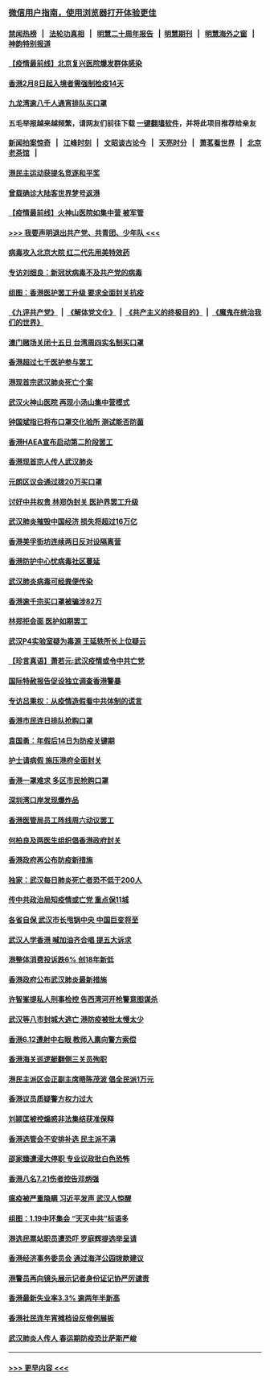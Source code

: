 ### [微信用户指南，使用浏览器打开体验更佳](https://github.com/gfw-breaker/banned-news1/blob/master/indexes/wechat-guide.md?t=0)
#### [禁闻热榜](热点新闻.md?t=0)  &nbsp;&nbsp;|&nbsp;&nbsp; [法轮功真相](https://github.com/gfw-breaker/truth/blob/master/README.md?t=0) &nbsp;&nbsp;|&nbsp;&nbsp; [明慧二十周年报告](https://github.com/gfw-breaker/mh-reports/blob/master/README.md?t=0) &nbsp;&nbsp;|&nbsp;&nbsp;[明慧期刊](https://github.com/gfw-breaker/mh-qikan) &nbsp;&nbsp;|&nbsp;&nbsp; [明慧海外之窗](https://github.com/gfw-breaker/mh-news/blob/master/README.md?t=0) &nbsp;&nbsp;|&nbsp;&nbsp; [神韵特别报道](https://github.com/gfw-breaker/mh-news/blob/master/shenyun.md?t=0)
#### [【疫情最前线】北京复兴医院爆发群体感染](../pages/nsc415/n11847626.md?t=02061244) 
#### [香港2月8日起入境者需强制检疫14天](../pages/nsc415/n11847658.md?t=02061244) 
#### [九龙湾逾八千人通宵排队买口罩](../pages/nsc415/n11847647.md?t=02061244) 
#### 五毛举报越来越频繁，请网友们前往下载 [一键翻墙软件](https://github.com/gfw-breaker/ssr-accounts)，并将此项目推荐给亲友
#### [新闻拍案惊奇](https://github.com/gfw-breaker/banned-news1/blob/master/pages/link4.md) &nbsp;&nbsp;|&nbsp;&nbsp; [江峰时刻](https://github.com/gfw-breaker/banned-news1/blob/master/pages/link4.md) &nbsp;&nbsp;|&nbsp;&nbsp; [文昭谈古论今](https://github.com/gfw-breaker/banned-news1/blob/master/pages/link4.md) &nbsp;&nbsp;|&nbsp;&nbsp; [天亮时分](https://github.com/gfw-breaker/banned-news1/blob/master/pages/link4.md) &nbsp;&nbsp;|&nbsp;&nbsp; [萧茗看世界](https://github.com/gfw-breaker/banned-news1/blob/master/pages/link4.md) &nbsp;&nbsp;|&nbsp;&nbsp; [北京老茶馆](https://github.com/gfw-breaker/banned-news1/blob/master/pages/link4.md) &nbsp;&nbsp;|&nbsp;&nbsp; 
#### [港民主运动获提名竞逐和平奖](../pages/nsc415/n11847633.md?t=02061244) 
#### [曾载确诊大陆客世界梦号返港](../pages/nsc415/n11847608.md?t=02061244) 
#### [【疫情最前线】火神山医院如集中营 被军管](../pages/nsc415/n11847524.md?t=02061244) 
#### [>>> 我要声明退出共产党、共青团、少年队 <<<](https://github.com/begood0513/goodnews/blob/master/quit/letter.md) 
#### [病毒攻入北京大院 红二代先用美特效药](../pages/nsc415/n11847427.md?t=02061244) 
#### [专访刘细良：新冠状病毒不及共产党的病毒](../pages/nsc415/n11847164.md?t=02061244) 
#### [组图：香港医护罢工升级 要求全面封关抗疫](../pages/nsc415/n11844107.md?t=02061244) 
#### [《九评共产党》](https://github.com/begood0513/9ping.md/blob/master/README.md) &nbsp;|&nbsp; [《解体党文化》](../../../../jtdwh.md/blob/master/README.md)  &nbsp;|&nbsp; [《共产主义的终极目的》](../../../../gczydzjmd.md/blob/master/README.md) &nbsp;|&nbsp; [《魔鬼在统治我们的世界》](../../../../mgztzwmdsj.md/blob/master/README.md) 
#### [澳门赌场关闭十五日 台湾周四实名制买口罩](../pages/nsc415/n11845083.md?t=02061244) 
#### [香港超过七千医护参与罢工](../pages/nsc415/n11845051.md?t=02061244) 
#### [港现首宗武汉肺炎死亡个案](../pages/nsc415/n11844998.md?t=02061244) 
#### [武汉火神山医院 再现小汤山集中营模式](../pages/nsc415/n11844763.md?t=02061244) 
#### [钟国斌指已将布口罩交化验所 测试能否防菌](../pages/nsc415/n11842783.md?t=02061244) 
#### [香港HAEA宣布启动第二阶段罢工](../pages/nsc415/n11842723.md?t=02061244) 
#### [香港现首宗人传人武汉肺炎](../pages/nsc415/n11842766.md?t=02061244) 
#### [元朗区议会通过拨20万买口罩](../pages/nsc415/n11842754.md?t=02061244) 
#### [讨好中共权贵 林郑伪封关 医护界罢工升级](../pages/nsc415/n11842359.md?t=02061244) 
#### [武汉肺炎摧毁中国经济 损失将超过16万亿](../pages/nsc415/n11839723.md?t=02061244) 
#### [香港美孚街坊连续两日反对设隔离营](../pages/nsc415/n11839962.md?t=02061244) 
#### [香港防护中心忧病毒社区蔓延](../pages/nsc415/n11839933.md?t=02061244) 
#### [武汉肺炎病毒可经粪便传染](../pages/nsc415/n11839939.md?t=02061244) 
#### [香港逾千宗买口罩被骗涉82万](../pages/nsc415/n11839914.md?t=02061244) 
#### [林郑拒会面 医护如期罢工](../pages/nsc415/n11839892.md?t=02061244) 
#### [武汉P4实验室疑为毒源 王延轶所长上位疑云](../pages/nsc415/n11835543.md?t=02061244) 
#### [【珍言真语】萧若元:武汉疫情或令中共亡党](../pages/nsc415/n11829394.md?t=02061244) 
#### [国际特赦报告促设独立调查香港警暴](../pages/nsc415/n11833845.md?t=02061244) 
#### [专访吕秉权：从疫情造假看中共体制的谎言](../pages/nsc415/n11833813.md?t=02061244) 
#### [香港市民连日排队抢购口罩](../pages/nsc415/n11833794.md?t=02061244) 
#### [袁国勇：年假后14日为防疫关键期](../pages/nsc415/n11831088.md?t=02061244) 
#### [护士请病假 施压港府全面封关](../pages/nsc415/n11831030.md?t=02061244) 
#### [香港一罩难求 多区市民抢购口罩](../pages/nsc415/n11831002.md?t=02061244) 
#### [深圳湾口岸发现爆炸品](../pages/nsc415/n11828802.md?t=02061244) 
#### [香港医管局员工阵线周六动议罢工](../pages/nsc415/n11828762.md?t=02061244) 
#### [何柏良及两医生组织倡香港政府封关](../pages/nsc415/n11828749.md?t=02061244) 
#### [香港政府再公布防疫新措施](../pages/nsc415/n11828716.md?t=02061244) 
#### [独家：武汉每日肺炎死亡者恐不低于200人](../pages/nsc415/n11828240.md?t=02061244) 
#### [传中共政治局知疫情或亡党 重点保11城](../pages/nsc415/n11828145.md?t=02061244) 
#### [各省自保 武汉市长甩锅中央 中国巨变将至](../pages/nsc415/n11828021.md?t=02061244) 
#### [武汉人学香港 喊加油齐合唱 提五大诉求](../pages/nsc415/n11827046.md?t=02061244) 
#### [港整体消费投诉跌6% 创18年新低](../pages/nsc415/n11817280.md?t=02061244) 
#### [香港政府公布武汉肺炎最新措施](../pages/nsc415/n11817152.md?t=02061244) 
#### [许智峯提私人刑事检控 告西湾河开枪警意图谋杀](../pages/nsc415/n11817132.md?t=02061244) 
#### [武汉等八市封城大逃亡 港防疫被批太慢太少](../pages/nsc415/n11817058.md?t=02061244) 
#### [香港6.12遭射中右眼 教师入禀向警方索偿](../pages/nsc415/n11814678.md?t=02061244) 
#### [香港海关巡逻艇翻侧三关员殉职](../pages/nsc415/n11814604.md?t=02061244) 
#### [港民主派区会正副主席晤陈茂波 倡全民派1万元](../pages/nsc415/n11814582.md?t=02061244) 
#### [香港议员质疑警方权力过大](../pages/nsc415/n11814560.md?t=02061244) 
#### [刘颕匡被控煽惑非法集结获准保释](../pages/nsc415/n11811727.md?t=02061244) 
#### [香港选管会不安排补选 民主派不满](../pages/nsc415/n11811691.md?t=02061244) 
#### [邵家臻遭浸大停职 专业议政批白色恐怖](../pages/nsc415/n11811670.md?t=02061244) 
#### [香港八名7.21伤者控告邓炳强](../pages/nsc415/n11811623.md?t=02061244) 
#### [瘟疫被严重隐瞒 习近平发声 武汉人惊醒](../pages/nsc415/n11811186.md?t=02061244) 
#### [组图：1.19中环集会 “天灭中共”标语多](../pages/nsc415/n11809514.md?t=02061244) 
#### [港选民票站职员遭恐吓 罗庭辉提选举呈请](../pages/nsc415/n11808914.md?t=02061244) 
#### [香港经济事务委员会 通过海洋公园拨款建议](../pages/nsc415/n11808906.md?t=02061244) 
#### [港警员再向镜头展示记者身份证记协严厉谴责](../pages/nsc415/n11808888.md?t=02061244) 
#### [香港最新失业率3.3% 逾两年半新高](../pages/nsc415/n11808887.md?t=02061244) 
#### [香港社民连年宵摊档设反修例展板](../pages/nsc415/n11808857.md?t=02061244) 
#### [武汉肺炎人传人 春运期防疫恐比萨斯严峻](../pages/nsc415/n11808739.md?t=02061244) 

----
#### [ >>> 更早内容 <<< ](../indexes/nsc415-earlier.md)
